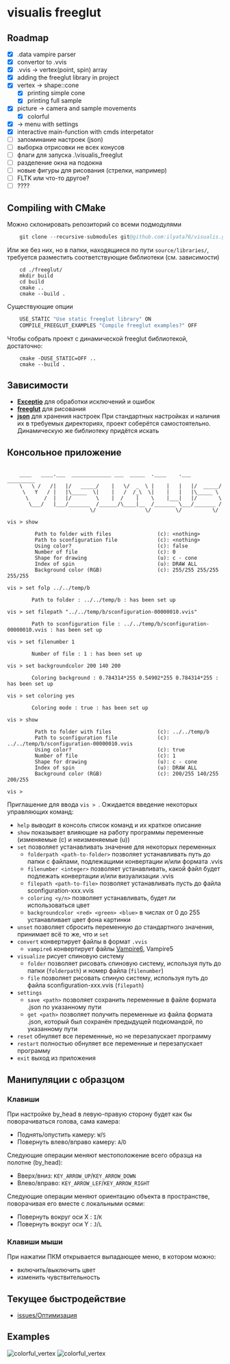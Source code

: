 # visualis freeglut
  
## Roadmap
- [x] .data vampire parser
- [x] convertor to .vvis
- [x] .vvis -> vertex(point, spin) array
- [x] adding the freeglut library in project
- [x] vertex -> shape::cone
    - [x] printing simple cone
    - [x] printing full sample
- [x] picture -> camera and sample movements
    - [x] colorful
- [x] -> menu with settings
- [x] interactive main-function with cmds interpetator
- [ ] запоминание настроек (json)
- [ ] выборка отрисовки не всех конусов
- [ ] флаги для запуска .\visualis_freeglut
- [ ] разделение окна на подокна
- [ ] новые фигуры для рисования (стрелки, например)
- [ ] FLTK или что-то другое?
- [ ] ????
  
## Compiling with CMake
Можно склонировать репозиторий со всеми подмодулями  
```s
    git clone --recursive-submodules git@github.com:ilyata76/visualis.git
```
Или же без них, но в папки, находящиеся по пути `source/libraries/`, требуется разместить соответствующие библиотеки (см. зависимости)  
```
    cd ./freeglut/
    mkdir build 
    cd build
    cmake ..
    cmake --build .
```
Существующие опции
```s
    USE_STATIC "Use static freeglut library" ON
    COMPILE_FREEGLUT_EXAMPLES "Compile freeglut examples?" OFF
```
Чтобы собрать проект с динамической freeglut библиотекой, достаточно:
```
    cmake -DUSE_STATIC=OFF ..
    cmake --build .
```


## Зависимости
+ **[Exceptio](https://github.com/ilyata76/tia-Exceptio.git)** для обработки исключений и ошибок
+ **[freeglut](https://github.com/FreeGLUTProject/freeglut.git)** для рисования
+ **[json](https://github.com/nlohmann/json.git)** для хранения настроек
При стандартных настройках и наличия их в требуемых директориях, проект соберётся самостоятельно. Динамическую же библиотеку придётся искать
  
## Консольное приложение
```

    ____   ____.___  _____________ ___  _____  .____    .___  _________
    \   \ /   /|   |/   _____/    |   \/  _  \ |    |   |   |/  _____/
     \   Y   / |   |\_____  \|    |   /  /_\  \|    |   |   |\_____ \
      \     /  |   |/        \    |  /    |    \    |___|   |/       \
       \___/   |___/_______  /______/\____|__  /_______ \___/_______ /
                           \/                \/        \/          \/

vis > show

         Path to folder with files               (c): <nothing>
         Path to sconfiguration file             (c): <nothing>
         Using color?                            (c): false
         Number of file                          (c): 0
         Shape for drawing                       (u): c - cone
         Index of spin                           (u): DRAW ALL
         Background color (RGB)                  (c): 255/255 255/255 255/255

vis > set folp ../../temp/b

        Path to folder : ../../temp/b : has been set up

vis > set filepath "../../temp/b/sconfiguration-00000010.vvis"

        Path to sconfiguration file : ../../temp/b/sconfiguration-00000010.vvis : has been set up

vis > set filenumber 1

        Number of file : 1 : has been set up

vis > set backgroundcolor 200 140 200

        Coloring background : 0.784314*255 0.54902*255 0.784314*255 : has been set up

vis > set coloring yes

        Coloring mode : true : has been set up

vis > show

         Path to folder with files               (c): ../../temp/b
         Path to sconfiguration file             (c): ../../temp/b/sconfiguration-00000010.vvis
         Using color?                            (c): true
         Number of file                          (c): 1
         Shape for drawing                       (u): c - cone
         Index of spin                           (u): DRAW ALL
         Background color (RGB)                  (c): 200/255 140/255 200/255

vis >
```
Приглашение для ввода `vis > `. Ожидается введение некоторых управляющих команд:
+ `help` выводит в консоль список команд и их краткое описание
+ `show` показывает влияющие на работу программы переменные (изменяемые (c) и неизменяемые (u))
+ `set` позволяет устанавливать значение для некоторых переменных
    + `folderpath <path-to-folder>` позволяет устанавливать путь до папки с файлами, подлежащими конвертации и/или формата .vvis
    + `filenumber <integer>` позволяет устанавливать, какой файл будет подлежать конвертации и/или визуализации .vvis 
    + `filepath <path-to-file>` позволяет устанавливать пусть до файла sconfiguration-xxx.vvis
    + `coloring <y/n>` позволяет устанавливать, будет ли использоваться цвет
    + `backgroundcolor <red> <green> <blue>` в числах от 0 до 255 устанавливает цвет фона картинки
+ `unset` позволяет сбросить переменную до стандартного значения, принимает всё то же, что и `set`
+ `convert` конвертирует файлы в формат `.vvis`
    + `vampire6` конвертирует файлы [Vampire6](https://github.com/richard-evans/vampire), Vampire5
+ `visualize` рисует спиновую систему
    + `folder` позволяет рисовать спиновую систему, используя путь до папки (`folderpath`) и номер файла (`filenumber`)
    + `file` позволяет рисовать спиную систему, используя путь до файла sconfiguration-xxx.vvis (`filepath`)
+ `settings`
    + `save <path>` позволяет сохранить переменные в файле формата .json по указанному пути
    + `get <path>` позволяет получить переменные из файла формата .json, который был сохранён предыдущей подкомандой, по указанному пути
+ `reset` обнуляет все переменные, но не перезапускает программу
+ `restart` полностью обнуляет все переменные и перезапускает программу
+ `exit` выход из приложения

## Манипуляции с образцом
  
### Клавиши
  
При настройке by_head в левую-правую сторону будет как бы поворачиваться голова, сама камера:  
+ Поднять/опустить камеру: `W`/`S`  
+ Повернуть влево/вправо камеру: `A`/`D`  
  
Следующие операции меняют местоположение всего образца на полотне (by_head):  
+ Вверх/вниз: `KEY_ARROW_UP`/`KEY_ARROW_DOWN`  
+ Влево/вправо: `KEY_ARROW_LEF`/`KEY_ARROW_RIGHT`  
  
Следующие операции меняют ориентацию объекта в пространстве, поворачивая его вместе с локальными осями:  
+ Повернуть вокруг оси X : `I`/`K`  
+ Повернуть вокруг оси Y : `J`/`L`  
  
### Клавиши мыши
  
При нажатии ПКМ открывается выпадающее меню, в котором можно:
+ включить/выключить цвет
+ изменить чувствительность

  
## Текущее быстродействие
- [issues/Оптимизация](https://github.com/ilyata76/visualis/issues/12)

## Examples
![colorful_vertex](https://github.com/ilyata76/visualis/blob/master/freeglut/guide/colorful_vertex.png)
![colorful_vertex](https://github.com/ilyata76/visualis/blob/master/freeglut/guide/Curie_Ni_colorful.png)
